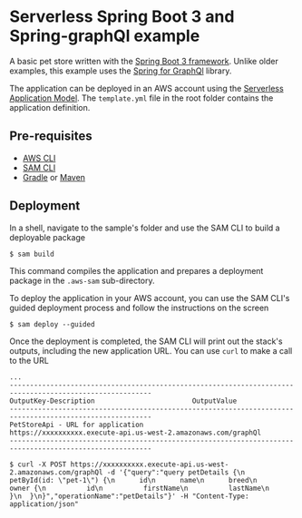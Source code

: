# Serverless Spring Boot 3 and Spring-graphQl example
A basic pet store written with the [Spring Boot 3 framework](https://projects.spring.io/spring-boot/). Unlike older examples, this example uses the [Spring for GraphQl](https://docs.spring.io/spring-graphql/reference/) library. 


The application can be deployed in an AWS account using the [Serverless Application Model](https://github.com/awslabs/serverless-application-model). The `template.yml` file in the root folder contains the application definition.

## Pre-requisites
* [AWS CLI](https://aws.amazon.com/cli/)
* [SAM CLI](https://github.com/awslabs/aws-sam-cli)
* [Gradle](https://gradle.org/) or [Maven](https://maven.apache.org/)

## Deployment
In a shell, navigate to the sample's folder and use the SAM CLI to build a deployable package
```
$ sam build
```

This command compiles the application and prepares a deployment package in the `.aws-sam` sub-directory.

To deploy the application in your AWS account, you can use the SAM CLI's guided deployment process and follow the instructions on the screen

```
$ sam deploy --guided
```

Once the deployment is completed, the SAM CLI will print out the stack's outputs, including the new application URL. You can use `curl` to make a call to the URL

```
...
---------------------------------------------------------------------------------------------------------
OutputKey-Description                        OutputValue
---------------------------------------------------------------------------------------------------------
PetStoreApi - URL for application            https://xxxxxxxxxx.execute-api.us-west-2.amazonaws.com/graphQl
---------------------------------------------------------------------------------------------------------

$ curl -X POST https://xxxxxxxxxx.execute-api.us-west-2.amazonaws.com/graphQl -d '{"query":"query petDetails {\n  petById(id: \"pet-1\") {\n      id\n      name\n      breed\n      owner {\n          id\n          firstName\n          lastName\n      }\n  }\n}","operationName":"petDetails"}' -H "Content-Type: application/json"

```